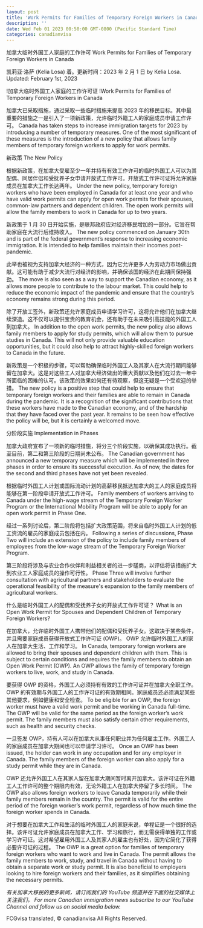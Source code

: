 ```yaml
---
layout: post
title: 'Work Permits for Families of Temporary Foreign Workers in Canada'
description: ''
date: Wed Feb 01 2023 00:50:00 GMT-0800 (Pacific Standard Time)
categories: canadianvisa
---
```


加拿大临时外国工人家庭的工作许可	Work Permits for Families of Temporary Foreign Workers in Canada
	
凯莉亚·洛萨 (Kelia Losa) 着。更新时间：2023 年 2 月 1 日	by Kelia Losa. Updated: February 1st, 2023
	
!加拿大临时外国工人家庭的工作许可证	!Work Permits for Families of Temporary Foreign Workers in Canada
	
加拿大已采取措施，通过采取一些临时措施来提高 2023 年的移民目标。其中最重要的措施之一是引入了一项新政策，允许临时外籍工人的家庭成员申请工作许可。	Canada has taken steps to increase immigration targets for 2023 by introducing a number of temporary measures. One of the most significant of these measures is the introduction of a new policy that allows family members of temporary foreign workers to apply for work permits.
	
新政策	The New Policy
	
根据新政策，在加拿大受雇至少一年并持有有效工作许可的临时外国工人可以为其配偶、同居伴侣和受抚养子女申请开放式工作许可。开放式工作许可证将允许家庭成员在加拿大工作长达两年。	Under the new policy, temporary foreign workers who have been employed in Canada for at least one year and who have valid work permits can apply for open work permits for their spouses, common-law partners and dependent children. The open work permits will allow the family members to work in Canada for up to two years.
	
新政策于 1 月 30 日开始实施，是联邦政府应对经济移民增加的一部分。它旨在帮助家庭在大流行后维持收入。	The new policy commenced on January 30th and is part of the federal government’s response to increasing economic immigration. It is intended to help families maintain their incomes post-pandemic.
	
此举也被视为支持加拿大经济的一种方式，因为它允许更多人为劳动力市场做出贡献。这可能有助于减少大流行对经济的影响，并确保该国的经济在此期间保持强劲。	The move is also seen as a way to support the Canadian economy, as it allows more people to contribute to the labour market. This could help to reduce the economic impact of the pandemic and ensure that the country’s economy remains strong during this period.
	
除了开放工签外，新政策还允许家庭成员申请学习许可，这将允许他们在加拿大继续深造。这不仅可以提供宝贵的教育机会，还有助于在未来吸引高技能的外国工人到加拿大。	In addition to the open work permits, the new policy also allows family members to apply for study permits, which will allow them to pursue studies in Canada. This will not only provide valuable education opportunities, but it could also help to attract highly-skilled foreign workers to Canada in the future.
	
新政策是一个积极的步骤，可以帮助确保临时外国工人及其家人在大流行期间能够留在加拿大。这是对这些工人对加拿大经济做出的重大贡献以及他们在过去一年中所面临的困难的认可。该政策的效果如何还有待观察，但这无疑是一个受欢迎的举措。	The new policy is a positive step that could help to ensure that temporary foreign workers and their families are able to remain in Canada during the pandemic. It is a recognition of the significant contributions that these workers have made to the Canadian economy, and of the hardship that they have faced over the past year. It remains to be seen how effective the policy will be, but it is certainly a welcomed move.
	
分阶段实施	Implementation in Phases
	
加拿大政府宣布了一项新的临时措施，将分三个阶段实施，以确保其成功执行。截至目前，第二和第三阶段的日期尚未公布。	The Canadian government has announced a new temporary measure which will be implemented in three phases in order to ensure its successful execution. As of now, the dates for the second and third phases have not yet been revealed.
	
根据临时外国工人计划或国际流动计划的高薪移民抵达加拿大的工人的家庭成员将能够在第一阶段申请开放式工作许可。	Family members of workers arriving to Canada under the high-wage stream of the Temporary Foreign Worker Program or the International Mobility Program will be able to apply for an open work permit in Phase One.
	
经过一系列讨论后，第二阶段将包括扩大政策范围，将来自临时外国工人计划的低工资流的雇员的家庭成员包括在内。	Following a series of discussions, Phase Two will include an extension of the policy to include family members of employees from the low-wage stream of the Temporary Foreign Worker Program.
	
第三阶段将涉及与农业合作伙伴和利益相关者的进一步磋商，以评估将该措施扩大到农业工人家庭成员的操作可行性。	Phase Three will involve further consultation with agricultural partners and stakeholders to evaluate the operational feasibility of the measure's expansion to the family members of agricultural workers.
	
什么是临时外国工人的配偶和受抚养子女的开放式工作许可证？	What is an Open Work Permit for Spouses and Dependent Children of Temporary Foreign Workers?
	
在加拿大，允许临时外国工人携带他们的配偶和受抚养子女。这取决于某些条件，并且需要家庭成员获得开放式工作许可证 (OWP)。 OWP 允许临时外国工人的家人在加拿大生活、工作和学习。	In Canada, temporary foreign workers are allowed to bring their spouses and dependent children with them. This is subject to certain conditions and requires the family members to obtain an Open Work Permit (OWP). An OWP allows the family of temporary foreign workers to live, work, and study in Canada.
	
要获得 OWP 的资格，外国工人必须持有有效的工作许可证并在加拿大全职工作。 OWP 的有效期与外国工人的工作许可证的有效期相同。家庭成员还必须满足某些其他要求，例如健康和安全检查。	To be eligible for an OWP, the foreign worker must have a valid work permit and be working in Canada full-time. The OWP will be valid for the same period as the foreign worker’s work permit. The family members must also satisfy certain other requirements, such as health and security checks.
	
一旦签发 OWP，持有人可以在加拿大从事任何职业并为任何雇主工作。外国工人的家庭成员在加拿大期间也可以申请学习许可。	Once an OWP has been issued, the holder can work in any occupation and for any employer in Canada. The family members of the foreign worker can also apply for a study permit while they are in Canada.
	
OWP 还允许外国工人在其家人留在加拿大期间暂时离开加拿大。该许可证在外籍工人工作许可的整个期限内有效，无论外籍工人在加拿大停留了多长时间。	The OWP also allows foreign workers to leave Canada temporarily while their family members remain in the country. The permit is valid for the entire period of the foreign worker’s work permit, regardless of how much time the foreign worker spends in Canada.
	
对于想要在加拿大工作和生活的临时外国工人的家庭来说，单程证是一个很好的选择。该许可证允许家庭成员在加拿大工作、学习和旅行，而无需获得单独的工作或学习许可证。这对希望雇用外国工人及其家人的雇主也有好处，因为它简化了获得必要许可证的过程。	The OWP is a great option for families of temporary foreign workers who want to work and live in Canada. The permit allows the family members to work, study, and travel in Canada without having to obtain a separate work or study permit. It is also beneficial to employers looking to hire foreign workers and their families, as it simplifies obtaining the necessary permits.
	
_有关加拿大移民的更多新闻，请订阅我们的 YouTube 频道并在下面的社交媒体上关注我们。_	_For more Canadian immigration news subscribe to our YouTube Channel and follow us on social media below._
	
FCGvisa translated, © canadianvisa All Rights Reserved.
